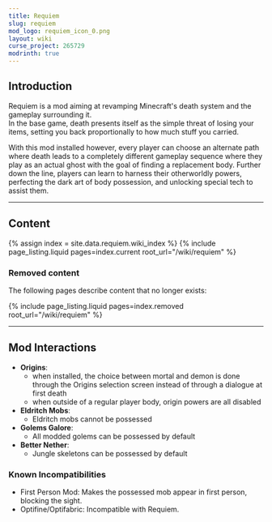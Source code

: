 ```yaml
---
title: Requiem
slug: requiem
mod_logo: requiem_icon_0.png
layout: wiki
curse_project: 265729
modrinth: true
---
```


## Introduction

Requiem is a mod aiming at revamping Minecraft's death system and the gameplay surrounding it.  
In the base game, death presents itself as the simple threat of losing your items, setting you back proportionally
to how much stuff you carried.

With this mod installed however, every player can choose an alternate path where death leads
to a completely different gameplay sequence where they play as an actual ghost with the goal of finding a replacement body.
Further down the line, players can learn to harness their otherworldly powers, perfecting the dark art of body possession, and
unlocking special tech to assist them.

---

## Content

{% assign index = site.data.requiem.wiki_index %}
{% include page_listing.liquid pages=index.current root_url="/wiki/requiem" %}

### Removed content

The following pages describe content that no longer exists:

{% include page_listing.liquid pages=index.removed root_url="/wiki/requiem" %}

---

## Mod Interactions

- **Origins**:
    - when installed, the choice between mortal and demon is done through the Origins selection screen instead of through a dialogue at first death
    - when outside of a regular player body, origin powers are all disabled
- **Eldritch Mobs**:
    - Eldritch mobs cannot be possessed
- **Golems Galore**:
    - All modded golems can be possessed by default
- **Better Nether**:
    - Jungle skeletons can be possessed by default

### Known Incompatibilities

- First Person Mod: Makes the possessed mob appear in first person, blocking the sight.
- Optifine/Optifabric: Incompatible with Requiem.